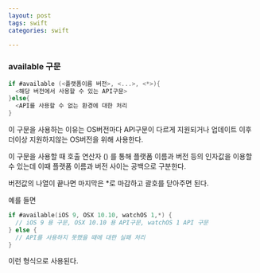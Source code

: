 ```yaml
---
layout: post
tags: swift
categories: swift

---
```


### available 구문

```swift
if #available (<플랫폼이름 버전>, <...>, <*>){
  <해당 버전에서 사용할 수 있는 API구문>
}else{
  <API를 사용할 수 없는 환경에 대한 처리 
}
```

이 구문을 사용하는 이유는 OS버전마다 API구문이 다르게 지원되거나 업데이트 이후 더이상 지원하지않는 OS버전을 위해 사용한다. 



이 구문을 사용할 때 호출 연산자 () 를 통해 플랫폼 이름과 버전 등의 인자값을 이용할 수 있는데 이때 플랫폼 이름과 버전 사이는 공백으로 구분한다. 



버전값의 나열이 끝나면 마지막은 *로 마감하고 괄호를 닫아주면 된다. 



예를 들면

```swift
if #available(iOS 9, OSX 10.10, watchOS 1,*) {
  // iOS 9 용 구문, OSX 10.10 용 API구문, watchOS 1 API 구문 
} else {
  // API를 사용하지 못했을 때에 대한 실패 처리
}
```

이런 형식으로 사용된다. 
